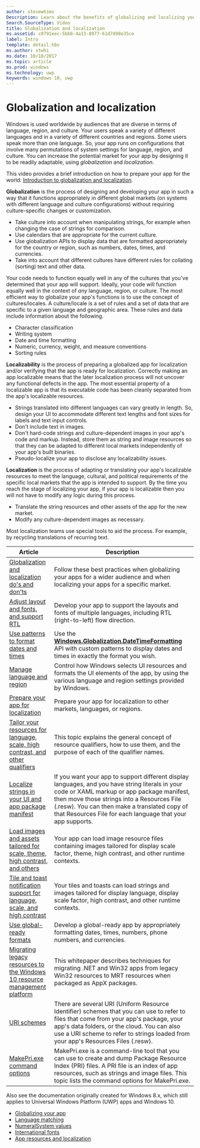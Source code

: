 ```yaml
---
author: stevewhims
Description: Learn about the benefits of globalizing and localizing your app, and exactly what these terms mean.
Search.SourceType: Video
title: Globalization and localization
ms.assetid: c0791eec-5bb8-4a13-8977-61d7d98e35ce
label: Intro
template: detail.hbs
ms.author: stwhi
ms.date: 10/18/2017
ms.topic: article
ms.prod: windows
ms.technology: uwp
keywords: windows 10, uwp
---
```


# Globalization and localization
<link rel="stylesheet" href="https://az835927.vo.msecnd.net/sites/uwp/Resources/css/custom.css">

Windows is used worldwide by audiences that are diverse in terms of language, region, and culture. Your users speak a variety of different languages and in a variety of different countries and regions. Some users speak more than one language. So, your app runs on configurations that involve many permutations of system settings for language, region, and culture. You can increase the potential market for your app by designing it to be readily adaptable, using *globalization* and *localization*.

This video provides a brief introduction on how to prepare your app for the world: [Introduction to globalization and localization](https://channel9.msdn.com/Blogs/One-Dev-Minute/Introduction-to-globalization-and-localization).

**Globalization** is the process of designing and developing your app in such a way that it functions appropriately in different global markets (on systems with different language and culture configurations) without requiring culture-specific changes or customization.

- Take culture into account when manipulating strings, for example when changing the case of strings for comparison.
- Use calendars that are appropriate for the current culture.
- Use globalization APIs to display data that are formatted appropriately for the country or region, such as numbers, dates, times, and currencies.
- Take into account that different cultures have different rules for collating (sorting) text and other data.

Your code needs to function equally well in any of the cultures that you've determined that your app will support. Ideally, your code will function equally well in the context of *any* language, region, or culture. The most efficient way to globalize your app's functions is to use the concept of cultures/locales. A culture/locale is a set of rules and a set of data that are specific to a given language and geographic area. These rules and data include information about the following.

- Character classification
- Writing system
- Date and time formatting
- Numeric, currency, weight, and measure conventions
- Sorting rules

**Localizability** is the process of preparing a globalized app for localization and/or verifying that the app is ready for localization. Correctly making an app localizable means that the later localization process will not uncover any functional defects in the app. The most essential property of a localizable app is that its executable code has been cleanly separated from the app's localizable resources.

- Strings translated into different languages can vary greatly in length. So, design your UI to accommodate different text lengths and font sizes for labels and text input controls.
- Don't include text in images.
- Don't hard-code strings and culture-dependent images in your app's code and markup. Instead, store them as string and image resources so that they can be adapted to different local markets independently of your app's built binaries.
- Pseudo-localize your app to disclose any localizability issues.

**Localization** is the process of adapting or translating your app's localizable resources to meet the language, cultural, and political requirements of the specific local markets that the app is intended to support. By the time you reach the stage of localizing your app, if your app is localizable then you will not have to modify any logic during this process.

- Translate the string resources and other assets of the app for the new market.
- Modify any culture-dependent images as necessary.

Most localization teams use special tools to aid the process. For example, by recycling translations of recurring text.

| Article | Description |
|---------|-------------|
| [Globalization and localization do's and don'ts](guidelines-and-checklist-for-globalizing-your-app.md) | Follow these best practices when globalizing your apps for a wider audience and when localizing your apps for a specific market. |
| [Adjust layout and fonts, and support RTL](adjust-layout-and-fonts--and-support-rtl.md) | Develop your app to support the layouts and fonts of multiple languages, including RTL (right-to-left) flow direction. |
| [Use patterns to format dates and times](use-patterns-to-format-dates-and-times.md) | Use the [**Windows.Globalization.DateTimeFormatting**](https://msdn.microsoft.com/library/windows/apps/br206859) API with custom patterns to display dates and times in exactly the format you wish. |
| [Manage language and region](manage-language-and-region.md) | Control how Windows selects UI resources and formats the UI elements of the app, by using the various language and region settings provided by Windows. |
| [Prepare your app for localization](prepare-your-app-for-localization.md) | Prepare your app for localization to other markets, languages, or regions. |
| [Tailor your resources for language, scale, high contrast, and other qualifiers](how-to-name-resources-by-using-qualifiers.md) | This topic explains the general concept of resource qualifiers, how to use them, and the purpose of each of the qualifier names. |
| [Localize strings in your UI and app package manifest](put-ui-strings-into-resources.md) | If you want your app to support different display languages, and you have string literals in your code or XAML markup or app package manifest, then move those strings into a Resources File (.resw). You can then make a translated copy of that Resources File for each language that your app supports. |
| [Load images and assets tailored for scale, theme, high contrast, and others](image-qualifiers-loc-scale-accessibility.md) | Your app can load image resource files containing images tailored for display scale factor, theme, high contrast, and other runtime contexts. |
| [Tile and toast notification support for language, scale, and high contrast](tile-toast-language-scale-contrast.md) | Your tiles and toasts can load strings and images tailored for display language, display scale factor, high contrast, and other runtime contexts. |
| [Use global-ready formats](use-global-ready-formats.md) | Develop a global-ready app by appropriately formatting dates, times, numbers, phone numbers, and currencies. |
| [Migrating legacy resources to the Windows 10 resource management platform](using-mrt-for-converted-desktop-apps-and-games.md) | This whitepaper describes techniques for migrating .NET and Win32 apps from legacy Win32 resources to MRT resources when packaged as AppX packages. |
| [URI schemes](uri-schemes.md) | There are several URI (Uniform Resource Identifier) schemes that you can use to refer to files that come from your app's package, your app's data folders, or the cloud. You can also use a URI scheme to refer to strings loaded from your app's Resources Files (.resw). |
| [MakePri.exe command options](makepri-exe-command-options.md) | MakePri.exe is a command-line tool that you can use to create and dump Package Resource Index (PRI) files. A PRI file is an index of app resources, such as strings and image files. This topic lists the command options for MakePri.exe. |

Also see the documentation originally created for Windows 8.x, which still applies to Universal Windows Platform (UWP) apps and Windows 10.

-   [Globalizing your app](https://msdn.microsoft.com/library/windows/apps/xaml/hh965328)
-   [Language matching](https://msdn.microsoft.com/library/windows/apps/xaml/jj673578.aspx)
-   [NumeralSystem values](https://msdn.microsoft.com/library/windows/apps/xaml/jj236471.aspx)
-   [International fonts](https://msdn.microsoft.com/library/windows/apps/xaml/dn263115.aspx)
-   [App resources and localization](https://msdn.microsoft.com/library/windows/apps/xaml/hh710212.aspx)
